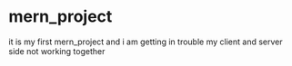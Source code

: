 # mern_project
it is my first mern_project and i am getting in trouble my client and server side not working together
